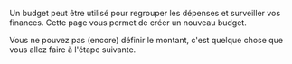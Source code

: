 Un budget peut être utilisé pour regrouper les dépenses et surveiller vos finances. Cette page vous permet de créer un nouveau budget.

Vous ne pouvez pas (encore) définir le montant, c'est quelque chose que vous allez faire à l'étape suivante.